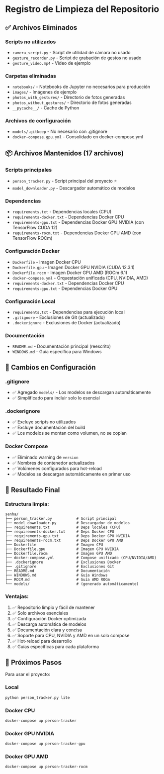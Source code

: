 # Registro de Limpieza del Repositorio

## ✅ Archivos Eliminados

### Scripts no utilizados
- `camera_script.py` - Script de utilidad de cámara no usado
- `gesture_recorder.py` - Script de grabación de gestos no usado
- `gesture_video.mp4` - Video de ejemplo

### Carpetas eliminadas
- `notebooks/` - Notebooks de Jupyter no necesarios para producción
- `images/` - Imágenes de ejemplo
- `photos_with_gestures/` - Directorio de fotos generadas
- `photos_without_gestures/` - Directorio de fotos generadas
- `__pycache__/` - Cache de Python

### Archivos de configuración
- `models/.gitkeep` - No necesario con .gitignore
- `docker-compose.gpu.yml` - Consolidado en docker-compose.yml

## 📦 Archivos Mantenidos (17 archivos)

### Scripts principales
- `person_tracker.py` - Script principal del proyecto ⭐
- `model_downloader.py` - Descargador automático de modelos

### Dependencias
- `requirements.txt` - Dependencias locales (CPU)
- `requirements-docker.txt` - Dependencias Docker CPU
- `requirements-gpu.txt` - Dependencias Docker GPU NVIDIA (con TensorFlow CUDA 12)
- `requirements-rocm.txt` - Dependencias Docker GPU AMD (con TensorFlow ROCm)

### Configuración Docker
- `Dockerfile` - Imagen Docker CPU
- `Dockerfile.gpu` - Imagen Docker GPU NVIDIA (CUDA 12.3.1)
- `Dockerfile.rocm` - Imagen Docker GPU AMD (ROCm 6.1)
- `docker-compose.yml` - Orquestación unificada (CPU, NVIDIA, AMD)
- `requirements-docker.txt` - Dependencias Docker CPU
- `requirements-gpu.txt` - Dependencias Docker GPU

### Configuración Local
- `requirements.txt` - Dependencias para ejecución local
- `.gitignore` - Exclusiones de Git (actualizado)
- `.dockerignore` - Exclusiones de Docker (actualizado)

### Documentación
- `README.md` - Documentación principal (reescrito)
- `WINDOWS.md` - Guía específica para Windows

## 🎯 Cambios en Configuración

### .gitignore
- ✅ Agregado `models/` - Los modelos se descargan automáticamente
- ✅ Simplificado para incluir solo lo esencial

### .dockerignore
- ✅ Excluye scripts no utilizados
- ✅ Excluye documentación del build
- ✅ Los modelos se montan como volumen, no se copian

### Docker Compose
- ✅ Eliminado warning de `version`
- ✅ Nombres de contenedor actualizados
- ✅ Volúmenes configurados para hot-reload
- ✅ Modelos se descargan automáticamente en primer uso

## 🚀 Resultado Final

### Estructura limpia:
```
senha/
├── person_tracker.py           # Script principal
├── model_downloader.py         # Descargador de modelos
├── requirements.txt            # Deps locales (CPU)
├── requirements-docker.txt     # Deps Docker CPU
├── requirements-gpu.txt        # Deps Docker GPU NVIDIA
├── requirements-rocm.txt       # Deps Docker GPU AMD
├── Dockerfile                  # Imagen CPU
├── Dockerfile.gpu              # Imagen GPU NVIDIA
├── Dockerfile.rocm             # Imagen GPU AMD
├── docker-compose.yml          # Compose unificado (CPU/NVIDIA/AMD)
├── .dockerignore               # Exclusiones Docker
├── .gitignore                  # Exclusiones Git
├── README.md                   # Documentación
├── WINDOWS.md                  # Guía Windows
├── ROCM.md                     # Guía AMD ROCm
└── models/                     # (generado automáticamente)
```

### Ventajas:
1. ✅ Repositorio limpio y fácil de mantener
2. ✅ Solo archivos esenciales
3. ✅ Configuración Docker optimizada
4. ✅ Descarga automática de modelos
5. ✅ Documentación clara y concisa
6. ✅ Soporte para CPU, NVIDIA y AMD en un solo compose
7. ✅ Hot-reload para desarrollo
8. ✅ Guías específicas para cada plataforma

## 📝 Próximos Pasos

Para usar el proyecto:

### Local
```bash
python person_tracker.py lite
```

### Docker CPU
```bash
docker-compose up person-tracker
```

### Docker GPU NVIDIA
```bash
docker-compose up person-tracker-gpu
```

### Docker GPU AMD
```bash
docker-compose up person-tracker-rocm
```
